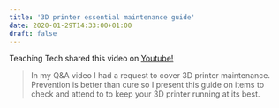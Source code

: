 ```yaml
---
title: '3D printer essential maintenance guide'
date: 2020-01-29T14:33:00+01:00
draft: false
---
```


Teaching Tech shared this video on [Youtube!](https://www.youtube.com/watch?v=kAafiApJs9A)

> In my Q&A video I had a request to cover 3D printer maintenance. Prevention is better than cure so I present this guide on items to check and attend to to keep your 3D printer running at its best.
